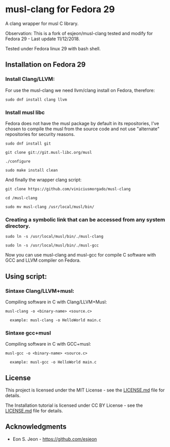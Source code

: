 # musl-clang for Fedora 29

A clang wrapper for musl C library.

Observation: This is a fork of esjeon/musl-clang tested and modify for Fedora 29 - Last update 11/12/2018.

Tested under Fedora linux 29 with bash shell.

## Installation on Fedora 29

### Install Clang/LLVM:

For use the musl-clang we need llvm/clang install on Fedora, therefore:

```
sudo dnf install clang llvm
```

### Install musl libc

Fedora does not have the musl package by default in its repositories, I've chosen to compile the musl from the source code and not use "alternate" repositories for security reasons.

```
sudo dnf install git

git clone git://git.musl-libc.org/musl

./configure

sudo make install clean
```

And finally the wrapper clang script:

```
git clone https://github.com/viniciusmorgado/musl-clang

cd /musl-clang

sudo mv musl-clang /usr/local/musl/bin/
```

### Creating a symbolic link that can be accessed from any system directory.

```
sudo ln -s /usr/local/musl/bin/./musl-clang

sudo ln -s /usr/local/musl/bin/./musl-gcc

```
Now you can use musl-clang and musl-gcc for compile C software with GCC and LLVM compiler on Fedora.

## Using script:

### Sintaxe Clang/LLVM+musl:

Compiling software in C with Clang/LLVM+Musl:

```
musl-clang -o <binary-name> <source.c>

  example: musl-clang -o HelloWorld main.c
```

### Sintaxe gcc+musl

Compiling software in C with GCC+musl:

```
musl-gcc -o <binary-name> <source.c>

  example: musl-gcc -o HelloWorld main.c
```

## License

This project is licensed under the MIT License - see the [LICENSE.md](LICENSE.md) file for details.

The Installation tutorial is licensed under CC BY License - see the [LICENSE.md](LICENSE.md) file for details.

## Acknowledgments

* Eon S. Jeon - https://github.com/esjeon
